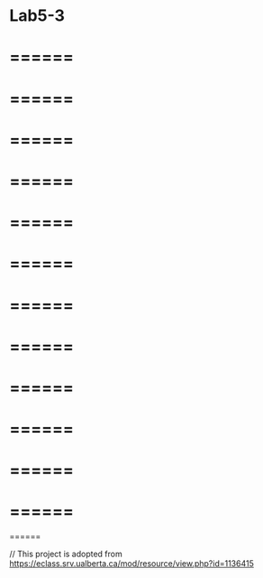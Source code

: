 Lab5-3
======
======
======
======
======
======
======
======
======
======
======
======
======
======
======
======
======
======
======
======
======
======
======
======
======
======

// This project is adopted from https://eclass.srv.ualberta.ca/mod/resource/view.php?id=1136415
